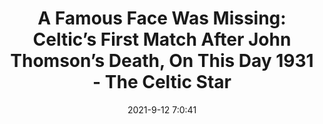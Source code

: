 ---
"title": "A Famous Face Was Missing: Celtic’s First Match After John Thomson’s Death, On This Day 1931 - The Celtic Star"
"date": "2021-9-12 7:0:41"
"feed_name": "GOOGLENEWSMINING"
"feed_website": "https://news.google.com/search?q=mining%2Bincident&hl=en-US&gl=US&ceid=US:en"
"feed_rss": "https://news.google.com/rss/search?q=mining%2Bincident&hl=en-US&gl=US&ceid=US:en"
"link": "https://thecelticstar.com/a-famous-face-was-missing-celtics-first-match-after-john-thomsons-death-on-this-day-1931/"
"file": "_posts/2021-1-1-890020a6cc1dba87a4c579929f5af29e5e4ce5ce.md"
"accident": "1"
"drilling": "0"
---